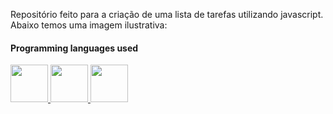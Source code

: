 Repositório feito para a criação de uma lista de tarefas utilizando javascript.
<br>
Abaixo temos uma imagem ilustrativa:

#### Programming languages used

<div>
      <a href="https://github.com/raulrodmo">
            <img id="html" src="https://cdn-icons-png.flaticon.com/512/1051/1051277.png" width="60" height="60"/>
            <img id="css" src="https://cdn-icons-png.flaticon.com/512/732/732190.png" width="60" height="60"/>
            <img id="js" src="https://cdn-icons-png.flaticon.com/512/1199/1199124.png" width="60" height="60"/>
</div>
